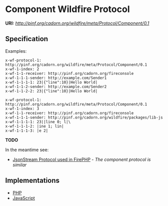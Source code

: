 Component Wildfire Protocol
===========================

**URI:** *http://pinf.org/cadorn.org/wildfire/meta/Protocol/Component/0.1*

Specification
-------------

Examples:

    x-wf-protocol-1: http://pinf.org/cadorn.org/wildfire/meta/Protocol/Component/0.1
    x-wf-1-index: 2
    x-wf-1-1-receiver: http://pinf.org/cadorn.org/fireconsole
    x-wf-1-1-1-sender: http://example.com/Sender1
    x-wf-1-1-1-1: 23|{"line":10}|Hello World|
    x-wf-1-1-2-sender: http://example.com/Sender2
    x-wf-1-1-2-2: 23|{"line":10}|Hello World|

    x-wf-protocol-1: http://pinf.org/cadorn.org/wildfire/meta/Protocol/Component/0.1
    x-wf-1-index: 3
    x-wf-1-1-receiver: http://pinf.org/cadorn.org/fireconsole
    x-wf-1-1-1-sender: http://pinf.org/cadorn.org/wildfire/packages/lib-js
    x-wf-1-1-1-1: 23||line 0; l|\
    x-wf-1-1-1-2: |ine 1; lin|
    x-wf-1-1-1-3: |e 2|

**TODO**

In the meantime see:

  * [JsonStream Protocol used in FirePHP](http://pinf.org/cadorn.org/wildfire/meta/Protocol/JsonStream/0.2) - *The component protocol is similar*


Implementations
---------------

  * [PHP](http://github.com/cadorn/wildfire/blob/master/packages/lib-php/lib/Wildfire/Protocol/Component.php)
  * [JavaScript](http://github.com/cadorn/wildfire/blob/master/packages/lib-js/lib/protocol.js)
